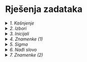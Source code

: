 # Rješenja zadataka



<!--                                                                                                    KAŠNJENJE -->

<details>
  <summary><em>1. Kašnjenje</em></summary>
  <hr />

#### **_Problem_**
Ana je zakasnila na sat. Napiši program koji će izračunati koliko je još Ani minuta ostalo do odmora.

Pretpostavit ćemo da je Ana zakasnila `n` minuta, gdje vrijedi `0 < n < 45`.

|         | **Primjer 1.** | **Primjer 2.** |
|---------|----------------|----------------|
| *Ulaz*  | `17`           | `34`           |
| *Izlaz* | `28`           | `11`           |


  <hr />

#### **_Rješenje_**

Krenimo od onoga što nam je poznato i onog što još ne znamo.

**Poznat** nam je podatak da školski sat traje 45 minuta, pa će rješenje nedvojbeno biti `45 - n`, a kako nam program to mora ispisati, koristit ćemo funkciju `print()`.

```python
print(45 - n)
```

**Nepoznat** nam je podatak koliko uopće iznosi `n`, tj. koliko je Ana zakasnila na sat. Da bi to saznali, naprosto ćemo pitati Anu da nam ga upiše koristeći se funkcijom `input()`.

Ne smijemo zaboraviti da se unos mora pretvoriti u broj pomoću funkcije `int()` (najbolje istovremeno), kako bi mogli s njim nešto i izračunati.

Unos, naravno moramo dodati u kod **prije** ispisa.
```python
n = int(input())
print(45 - n)
```

Kako znamo što se od nas traži, program u ovom obliku nam je jasan. No, kod mora biti čitljiv i nekome tko ne zna što se od nas traži. Usporedi kod iznad s kodom u datoteci [kasnjenje.py](https://github.com/oskozala/python-zadaci/blob/main/rjesenja/kasnjenje.py).

Ova dva programa rade na potpuno isti način, jedina razlika je čitljivost koda. ***Čitljivije*** je uvijek ***bolje***, inače bismo mogli napisati program i ovako:

```python
print(45 - int(input()))
```

  <hr />
</details>



<!--                                                                                                                        IZBORI -->

<details>
  <summary><em>2. Izbori</em></summary>
  <hr />

#### **_Problem_**

Ivan nije siguran može li glasovati na izborima. Nitko mu nije objasnio da to u Hrvatskoj mogu samo punoljetne osobe.

Napiši program koji će Ivanu ispisati poruku `GLASUJ` ukoliko je punoljetan, a u suprotnom neka mu se ispiše samo broj godina koliko još neće imati pravo glasa.

|         | **Primjer 1.** | **Primjer 2.** |
|---------|----------------|----------------|
| *Ulaz*  | `12`           | `22`           |
| *Izlaz* | `6`            | `GLASUJ`       |

<hr />

#### **_Rješenje_**

Pitajmo za početak korisnika da nam upiše koliko ima godina:

```python
dob = int(input())
```

Znamo da je u Hrvatskoj punoljetna osoba svatko tko je napunio 18. godinu, pa možemo to postaviti kao *granicu* između glasača i neglasača.

| *Ne glasuju*             | *Glasuju*           |
|--------------------------|---------------------|
| 1, 2, 3, ..., 15, 16, 17 | **18**, 19, 20, ... |

Matematički se možemo izraziti tako da prvi stupac odgovara broju godina `dob < 18`, a drugi `dob >= 18` (veće ili jednako, pošto ne smijemo zaboraviti uključiti i broj 18).

U prvom stupcu su osobe kojima moramo ispisati samo koliko godina još neće moći glasati te, kao u prvom zadatku, ispisat ćemo jednostavnu računicu:

```python
print(18 - dob)
```

Svima ostalima ćemo naprosto reći:

```python
print('GLASUJ')
```

A kako će program odlučiti spada li netko u prvi ili u drugi stupac gornje tablice? Koristeći se, naravno naredbom `if` i uvjetima koje smo već postavili iznad:

```python
dob = int(input())

if dob < 18:
    print(18 - dob)
else:
    print(`GLASUJ`)
```

U ovom smo primjeru krenuli od prvog stupca. Kako bi postavili uvjet ako smo prvo htjeli "riješiti" ove iz drugog stupca?

Usporedi kod iznad s kodom u datoteci [izbori.py](https://github.com/oskozala/python-zadaci/blob/main/rjesenja/izbori.py).

*Jesmo li mogli umjesto `dob >= 18` koristiti `dob > 17`? Nije li to isto, ako govorimo o prirodnim brojevima?*

Je, isto je i program bi se isto i izvodio. Pitanje je jedino što je jasnije nekome tko pročita kod prvi put? Brojka `18` će nam već na prvi pogled jasnije odrediti da je netko punoljetan, nitko ni u svakodnevnom govoru ne kaže da je punoljetna osoba ona koja ima više od 17 godina. 🙂
  
  <hr />
</details>



<!--                                                                                                                        INICIJALI -->

<details>
  <summary><em>3. Inicijali</em></summary>
  <hr />

#### **_Problem_**

Napiši program koji će zaštititi nečije privatne podatke tako da mu se ime, prezime i godina rođenja prikažu u obliku inicijala i godina starosti u zagradama.

*Za pravilni oblik ispisa pogledaj primjere.*

|         | **Primjer 1.**               | **Primjer 2.**              |
|---------|------------------------------|-----------------------------|
| *Ulaz*  | `Luka`<br>`Modrić`<br>`1985` | `Mišo`<br>`Kovač`<br>`1941` |
| *Izlaz* | `L.M. (39)`                  | `M.K. (83)`                 |

<hr />

#### **_Rješenje_**

Kao što vidimo iz primjera, program nas mora pitati da unesemo tri podatka, jedan po jedan.

Kako bi pojednostavili ovaj zadatak, godina rođenja unijet ćemo bez točke.

```python
ime = input()
prezime = input()
godina_rodjenja = int(input())
```

Svaki veći problem se može podijeliti na više manjih pa ćemo i mi to ovdje napraviti, primjerice ovako:
1. naći ćemo inicijale (s točkama),
2. izračunat ćemo godine starosti,
3. spojit ćemo te podatke s potrebnim znakovima (zagrade) i na kraju ispisati.


***1. Inicijali***

Kako bismo dobili inicijale (s točkama) moramo napraviti nekoliko stvari:
- "izvući" ćemo samo prva slova iz varijabli `ime` i `prezime` (koristeći se uglatim zagradama kao prethodnom zadatku) i
- umetnuti točke nakon oba slova.

```python
inicijali = ime[0] + "." + prezime[0] + "."
```

*Prisjetimo se da operator `+` spaja sve podatke tipa `str`, tj. one koje sadrže tekst.*


***2. Dob***

Godine starosti ćemo jednostavno izračunati.

```python
dob = 2024 - godina_rodjenja
```

**3. Spajanje i formatiranje teksta**

Zasad imamo varijablu `inicijali` u kojoj je primjerice `L.M.` i imamo varijablu `dob` gdje je pohranjen broj `39`.

Spajajući to s ostalim znakovima, niz može izgledati ovako:

`L.M.` ` (` `39` `)` 👈 *Zagrade su spojene s brojem, a prije prve zagrade je razmak*

Već znamo kako se spajaju *stringovi* u Pythonu:

```python
  zasticeni_podaci = inicijali + " (" + dob + ")"
```

Izvrsno smo to zamislili, zar ne? Problem je jedino što Python neće biti zadovoljan, a reći će nam i zašto:

```pycon
TypeError: can only concatenate str (not "int") to str
```

*U prijevodu to znači da se u niz mogu spajati `str` i `str`, ali ne i `str` i `int`.*

Srećom, kao što možemo pretvoriti tekst u broj, možemo učiniti i obrnuto:

```pycon
>>> int('5')
5
>>> str(5)
'5'
```

Stoga ćemo varijablu `dob` pretvoriti u tekstni zapis pomoću funkcije `str()` te nas Python više neće opominjati. 😌

```diff
-  zasticeni_podaci = inicijali + " (" + dob + ")"
+  zasticeni_podaci = inicijali + " (" + str(dob) + ")"
```

Preostaje nam samo ispisati ovako skrojeni *string*:

```python
print(zasticeni_podaci)
```

*Funkciju `str` mogli smo upotrijebiti i pri samom računanju varijable `dob`, kao što se to vidi u datoteci [inicijali.py](https://github.com/oskozala/python-zadaci/blob/main/rjesenja/inicijali.py).*

  <hr />
</details>



<!--                                                                                                                        ZNAMENKE 1 -->

<details>
  <summary><em>4. Znamenke (1)</em></summary>
  <hr />

#### **_Problem_**

Napiši program koji će zbrojiti znamenke bilo kojeg prirodnog troznamenkastog broja.

|         | **Primjer 1.** | **Primjer 2.** |
|---------|----------------|----------------|
| *Ulaz*  | `124`          | `942`          |
| *Izlaz* | `7`            | `15`           |

  <hr />

#### **_Rješenje_**

Program nas pita da unesemo neki troznamenkasti broj, a naučili smo da se u Pythonu to radi ovako, zar ne?

```python
broj = int(input())
```

Istina, ali zadatak nas ne pita da računamo nešto s tim brojem, nego da obavimo nekakvo računanje *unutar* samog broja.

Moguće je riješiti program i na taj način, nizom matematičkih operacija, ali moguće je doći i do jednostavnijeg rješenja. 😉

Kad bi rješavali problem olovkom na papiru, vrijednost samog broja ne bi nam puno značila. Naprotiv bilo kakvoj matematičkoj logici, rastavili bi broj na tri zasebne brojke i sveli problem na algebarsku operaciju iz 1. razreda osnovne škole. 🙂

Stoga ćemo upravo tako napraviti i naš program: nećemo broj unositi kao broj, nego ćemo ga pustiti za početak u izvornom obliku kakvog nam funkcija `input()` vraća, a to je `str` *(string)*.

```python
broj = input()
```

Dakle, primjer unesenog broja neće biti `123`, već `'123'`.

*(Razlika je u navodnicima, nismo koristili funkciju `int()`).*

Sada možemo varijablu `broj` smatrati običnim nizom znakova, i kao takvog je i "zloupotrijebiti". 🙈

Pretpostavljamo da je varijabla niz od tri znaka, a znamo da se pojedini znakovi mogu "izvući" iz niza ako znamo njihovu poziciju (broj mjesta, prva pozicija je `0` 👈), primjerice:

```python
ime = 'Marko'
prezime = 'Wilsdorf'

inicijali = ime[0] + prezime[0]  # u ovom slučaju 'MW'
```

Da bi program bio čitljiviji, stvorit ćemo tri nove varijable (besplatne su!) i u njih pohraniti svaki od znakova:

```python
znamenka_1 = broj[0]
znamenka_2 = broj[1]
znamenka_3 = broj[2]

zbroj = znamenka_1 + znamenka_2 + znamenka_3
```

No, ako ih zbrojimo u ovom obliku, Python će nam opet vratiti troznamenkasti broj. Zašto? 🤔

*Odgovor slijedi, ali se krije i u prethodnom zadatku.* 😉

Razlog je što Python operator `+` koristi na nekoliko načina. Ukucajmo nekoliko operacija u Pythonovu konzolu pa će nam biti jasnije:

```pycon
>>> 7 + 8
15
>>> '7' + '8'
'78'
>>> 'O' + 'Š'
'OŠ'
```

Kao u primjeru s inicijalima Marka Wilsdorfa, ako između dva komada teksta stavimo znak `+`, Python (i mnogi drugi) će ih jednostavno zalijepiti skupa.

Zato je za naš zadatak najbolje da naše znamenke pretvorimo u cijele brojeve na istom mjestu gdje smo ih izvukli iz originalnog (troznamenkastog) broja.

```python
znamenka_1 = int(broj[0])
znamenka_2 = int(broj[1])
znamenka_3 = int(broj[2])

zbroj = znamenka_1 + znamenka_2 + znamenka_3
```

Cijeli kod pogledaj [ovdje](https://github.com/oskozala/python-zadaci/blob/main/rjesenja/znamenke-1.py).

  <hr />
</details>



<!--                                                                                                                        SIGMA -->

<details>
  <summary><em>5. Sigma</em></summary>
  <hr />

#### **_Problem_**

Napiši program koji će zbrojiti prvih `n` prirodnih brojeva.

|         | **Primjer 1.** | **Primjer 2.** | **Primjer 3.** |
|---------|----------------|----------------|----------------|
| *Ulaz*  | `3`            | `7`            | `10`           |
| *Izlaz* | `6`            | `28`           | `55`           |

  <hr />

#### **_Rješenje_**

Kako bismo riješili ovaj zadatak napamet ili na papiru?

Krenuli bi od početka, zbrajali broj po broj i pamtili (ili zapisivali) svaki rezultat, a zadnji rezultat je ujedno i konačno rješenje.

Ako, primjerice, moramo zbrojiti prvih pet prirodnih brojeva (1 + 2 + 3 + 4 + 5), postupak bi bio sličan ovome:

1 + 2 = 3, 3 + 3 = 6, 6 + 4 = 10, 10 + 5 = 15.

Rasporedimo ove brojeve u tablicu da postupak bude pregledniji:

| | | | |
|----|-----:|----:|-----:|
| 1. |  ***`1`*** | `2` |        `3` |
| 2. |        `3` | `3` |        `6` |
| 3. |        `6` | `4` |       `10` |
| 4. |       `10` | `5` | ***`15`*** |

Ako postavimo rješenje na ovaj način, krećemo od broja `1` te nam ostaje još **četiri** broja za zbrajanje.

Započnimo program unosom nekog prirodnog broja:

```python
n = int(input())
```

Nadalje, kao što vidimo iz tablice, zbroj jednog reda (3. stupac) početna je vrijednost sljedećeg (1. stupac).

Dakle, potrebna nam je varijabla koja će prenositi vrijednosti iz kruga u krug. Nazovimo je `zbroj`, a početna vrijednost je `1`.

```python
zbroj = 1
```

Iz tablice također vidimo da će nam biti potrebna četiri kruga, a vrijednosti s kojima zbrajamo idu redom (2. stupac).

Petlju s tim vrijednostima je lako složiti: početna vrijednost je `2`, a krajnja za jedan više od broja koji smo unijeli na početku, u ovom slučaju `6`.

```python
for i in range(2, n + 1):
```

No što će se događati u svakom krugu?

Vidimo da se 3. stupac prenosi u 1., dakle potrebno je varijablu `zbroj` zbrojiti sa sljedećim brojem u nizu (u ovom slučaju naći ćemo ga u brojaču `i`) i to spremiti nazad u istu varijablu:

```python
  zbroj = zbroj + i
```

Iako ovo nikako nije netočno, Python (kao i mnogi drugi programski jezici) nudi nam kraći način pisanja iste ove operacije.

Na hrvatskom možemo, umjesto "zbroji s" `i` i spremi rezultat u istu varijablu, reći naprosto ***uvećaj za*** `i`:

```python
  zbroj += i
```

Kad petlja završi, kao i na papiru, rezultat zadnjeg zbrajanja je ujedno i rješenje:

```python
print(zbroj)
```

*Jedno od mogućih rješenja je i krenuti od nule. Ne mijenja nam rezultat, ali nam mijenja broj krugova. Usporedi objašnjenje ovog zadatka s kodom u datoteci [sigma.py](https://github.com/oskozala/python-zadaci/blob/main/rjesenja/sigma.py).*

  <hr />
</details>



<!--                                                                                                                        NAĐI SLOVO -->

<details>
  <summary><em>6. Nađi slovo</em></summary>
  <hr />

#### **_Problem_**

Unosimo jednu **riječ** ili **rečenicu**, zatim unesemo **slovo** za pretraživanje.

Ako se slovo nalazi u riječi ili rečenici, program ispisuje koliko se puta slovo ponavlja.

Ako toga slova nema, program ispisuje odgovarajuću poruku

|         | **Primjer 1.**    | **Primjer 2.**        | **Primjer 3.**      |
|--------:|:------------------|:----------------------|:--------------------|
| *Ulaz*  | `Kozala`<br>`z`   | `Dobar dan.`<br>`a`   | `Rijeka`<br>`t`     |
| *Izlaz* | `"z" - 1`         | `"a" - 2`             | `"t" - nije nađeno` |

  <hr />

#### **_Rješenje_**

Kad bi morali izbrojati koliko se na jednoj stranici teksta ponavlja slovo "a", kako bi to napravili?

Najjednostavnije bi bilo krenuti čitati ispočetka i svaki put kad naiđemo na slovo "a", napravimo recku olovkom na komad papira pa ih na kraju zbrojimo.

Ovo je primjer tzv.  _sekvencijalnog pretraživanja_, što znači da rečenicu provjeravamo slovo po slovo (točnije, znak po znak) i bilježimo koliko se određeno slovo ponavlja.

Za početak nam trebaju tekst koji pretražujemo i slovo koje želimo naći u tom tekstu:

```python
tekst = input()
slovo_za_pretrazivanje = input()
```

Kao što smo to radili na papiru, tako ćemo i u kodu. Jedino što će nam recke brojiti jedna dobra stara varijabla, možemo je nazvati _nađeno_.

Koliko smo slova dosad izbrojali? Koliki je rezultat na počeku utakmice?

```python
nadjeno = 0
```

Kako ćemo natjerati program da tekst čita znak po znak?

Moramo se, naravno, poslužiti petljom.

Koliko će krugova imati ta petlja? Onoliko koliko uneseni tekst ima znakova, očito. 😏

Ukoliko tekst ima `6` znakova, onda su oni raspoređeni na pozicijama `0`, `1`, `2`, `3`, `4` i `5` pa nam treba jedna petlja koja će i "brojiti" po tim vrijednostima, npr:

```python
for i in range(6):
```

Varijabla `i` će tako krenuti od nule (pozicija prvog znaka) do pet (pozicija zadnjeg znaka) pa će nam samo "čitanje" teksta znak po znak biti jednostavno. Primjerice:

```pycon
>>> tekst = 'Kozala'
>>> for i in range(6):
...     print('Na poziciji', i, 'nalazi se slovo', tekst[i])
...    
Na poziciji 0 nalazi se slovo K
Na poziciji 1 nalazi se slovo o
Na poziciji 2 nalazi se slovo z
Na poziciji 3 nalazi se slovo a
Na poziciji 4 nalazi se slovo l
Na poziciji 5 nalazi se slovo a
>>>
```

Zasad odlično, no što ako ne znamo koliko će znakova tekst imati?

Tu nam može pomoći funkcija `len()` (skraćeno od *length* - duljina).

```pycon
>>> len("12345")
5
>>> skola = 'O.Š. Kozala'
>>> len(skola)
11
```

Da ponovimo, onoliko koliko nam vrati funkcija `len()`, toliko će petlja imati krugova pa je možemo koristiti u postavljanju `for` petlje.

```python
for i in range(len(tekst)):
```

U nastavku moramo u svakom krugu provjeriti je li trenutni znak isti kao onaj koji smo unijeli na početku.

Ako (`if`) je isti (`==`), stavimo recku (`nadjeno` se povećava za 1).

Ako nije, nikom ništa (nije nam potreban `else`). 😃

```python
    if tekst[i] == slovo_za_pretrazivanje:
        nadjeno += 1
```

Preostaje nam ispisati koliko je puta znak nađen ili poruku da nije (u formatu kao u primjerima):

1. Dodajmo slovu navodnike:

```python
znak = '"' + slovo_za_pretrazivanje + '"'
```

2. Provjerimo je li slovo nađeno i ispišimo poruku:

```python
if nadjeno > 0:
    print(znak, '-', nadjeno)
else:
    print(znak, '- nije nađeno')
```

_Usporedi ovaj način ispisivanja poruke s kodom u datoteci [nadji-slovo.py](https://github.com/oskozala/python-zadaci/blob/main/rjesenja/nadji-slovo.py)._


### **_Alternativno rješenje_**

Sad kad znamo sekvencijalno pretraživati, vrijeme je da se kaže da postoji i jednostavniji način "čitanja" teksta petljom, a da pritom ne moramo niti znati koliko tekst ima znakova.

Uzmimo primjer od maloprije i usporedimo sa sljedećim:

```pycon
>>> tekst = 'Kozala'
>>> for znak in tekst:
...     print(znak)
...    
K
o
z
a
l
a
>>>
```

U tom smo slučaju izgubili brojčani brojač `i`, ali smo dobili znakovni brojač `znak`.

Funkcija `len()` nam ovdje nije potrebna jer nakon kruga gdje `znak` postaje zadnji znak u varijabli `tekst`, petlja se sama prekida.

```python
for znak in tekst:
    if znak == slovo_za_pretrazivanje:
        nadjeno += 1
```

Jednostavno, zar ne?

  <hr />
</details>



<!--                                                                                                                        ZNAMENKE 2 -->

<details>
  <summary><em>7. Znamenke (2)</em></summary>
  <hr />

  #### **_Problem_**

Napiši program koji će zbrojiti znamenke bilo kojeg prirodnog broja.

|         | **Primjer 1.** | **Primjer 2.** | **Primjer 3.** |
|---------|----------------|----------------|----------------|
| *Ulaz*  | `124`          | `2795`         | `10`           |
| *Izlaz* | `7`            | `23`           | `1`            |
  
  <hr />

#### **_Rješenje_**

U prijašnjem zadatku sa znamenkama imali smo zgodno ograničenje da uneseni broj mora imati točno tri znamenke.

Što se događa kad se to ograničenje ukloni? Kad uneseni broj može imati jednu ili šest ili pak tisuću znamenki?

Rješenje slijedi naknadno... 😉

  <hr />
</details>




